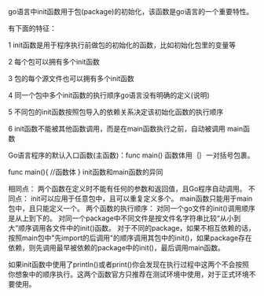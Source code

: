 go语言中init函数用于包(package)的初始化，该函数是go语言的一个重要特性。

有下面的特征：

1 init函数是用于程序执行前做包的初始化的函数，比如初始化包里的变量等

2 每个包可以拥有多个init函数

3 包的每个源文件也可以拥有多个init函数

4 同一个包中多个init函数的执行顺序go语言没有明确的定义(说明)

5 不同包的init函数按照包导入的依赖关系决定该初始化函数的执行顺序

6 init函数不能被其他函数调用，而是在main函数执行之前，自动被调用
main函数

Go语言程序的默认入口函数(主函数)：func main()
函数体用｛｝一对括号包裹。

func main(){
	//函数体
}
init函数和main函数的异同

相同点：
	两个函数在定义时不能有任何的参数和返回值，且Go程序自动调用。
不同点：
    init可以应用于任意包中，且可以重复定义多个。
    main函数只能用于main包中，且只能定义一个。
两个函数的执行顺序：
对同一个go文件的init()调用顺序是从上到下的。
对同一个package中不同文件是按文件名字符串比较“从小到大”顺序调用各文件中的init()函数。
对于不同的package，如果不相互依赖的话，按照main包中"先import的后调用"的顺序调用其包中的init()，如果package存在依赖，则先调用最早被依赖的package中的init()，最后调用main函数。

如果init函数中使用了println()或者print()你会发现在执行过程中这两个不会按照你想象中的顺序执行。这两个函数官方只推荐在测试环境中使用，对于正式环境不要使用。